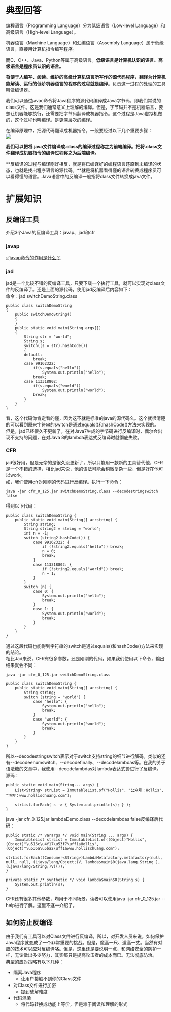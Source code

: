 # 典型回答

编程语言（Programming Language）分为低级语言（Low-level Language）和高级语言（High-level Language）。

机器语言（Machine Language）和汇编语言（Assembly Language）属于低级语言，直接用计算机指令编写程序。

而C、C++、Java、Python等属于高级语言。**低级语言是计算机认识的语言、高级语言是程序员认识的语言。**

**将便于人编写、阅读、维护的高级计算机语言所写作的源代码程序，翻译为计算机能解读、运行的低阶机器语言的程序的过程就是编译**。负责这一过程的处理的工具叫做编译器。

我们可以通过javac命令将Java程序的源代码编译成Java字节码，即我们常说的class文件。这是我们通常意义上理解的编译。但是，字节码并不是机器语言，要想让机器能够执行，还需要把字节码翻译成机器指令。这个过程是Java虚拟机做的，这个过程也叫编译。是更深层次的编译。

在编译原理中，把源代码翻译成机器指令，一般要经过以下几个重要步骤：<br />![](https://cdn.nlark.com/yuque/0/2023/png/5378072/1694948851030-4fc1dc4d-feb0-49a7-a6dd-3878b1f252c2.png#averageHue=%23fbfafa&clientId=u7d4c00db-5e75-4&from=paste&id=u95a9c676&originHeight=515&originWidth=819&originalType=url&ratio=1&rotation=0&showTitle=false&status=done&style=none&taskId=u7c0a5944-620c-4a74-b4ae-b394cfdb2c4&title=)

**我们可以把将.java文件编译成.class的编译过程称之为前端编译。把将.class文件翻译成机器指令的编译过程称之为后端编译。**

**反编译的过程与编译刚好相反，就是将已编译好的编程语言还原到未编译的状态，也就是找出程序语言的源代码。**就是将机器看得懂的语言转换成程序员可以看得懂的语言。Java语言中的反编译一般指将class文件转换成java文件。

# 扩展知识
## 反编译工具

介绍3个Java的反编译工具：javap、jad和cfr
### javap

[✅javap命令的作用是什么？](https://www.yuque.com/hollis666/fo22bm/xz23fep6vq62x5hm?view=doc_embed)
### jad
jad是一个比较不错的反编译工具，只要下载一个执行工具，就可以实现对class文件的反编译了。还是上面的源代码，使用jad反编译后内容如下：<br />命令：jad switchDemoString.class
```
public class switchDemoString
{
    public switchDemoString()
    {
    }
    public static void main(String args[])
    {
        String str = "world";
        String s;
        switch((s = str).hashCode())
        {
        default:
            break;
        case 99162322:
            if(s.equals("hello"))
                System.out.println("hello");
            break;
        case 113318802:
            if(s.equals("world"))
                System.out.println("world");
            break;
        }
    }
}
```
看，这个代码你肯定看的懂，因为这不就是标准的java的源代码么。这个就很清楚的可以看到原来字符串的switch是通过equals()和hashCode()方法来实现的。<br />但是，jad已经很久不更新了，在对Java7生成的字节码进行反编译时，偶尔会出现不支持的问题，在对Java 8的lambda表达式反编译时就彻底失败。
### CFR
jad很好用，但是无奈的是很久没更新了，所以只能用一款新的工具替代他，CFR是一个不错的选择，相比jad来说，他的语法可能会稍微复杂一些，但是好在他可以work。<br />如，我们使用cfr对刚刚的代码进行反编译。执行一下命令：
```
java -jar cfr_0_125.jar switchDemoString.class --decodestringswitch false
```
得到以下代码：
```
public class switchDemoString {
    public static void main(String[] arrstring) {
        String string;
        String string2 = string = "world";
        int n = -1;
        switch (string2.hashCode()) {
            case 99162322: {
                if (!string2.equals("hello")) break;
                n = 0;
                break;
            }
            case 113318802: {
                if (!string2.equals("world")) break;
                n = 1;
            }
        }
        switch (n) {
            case 0: {
                System.out.println("hello");
                break;
            }
            case 1: {
                System.out.println("world");
                break;
            }
        }
    }
}
```
通过这段代码也能得到字符串的switch是通过equals()和hashCode()方法来实现的结论。<br />相比Jad来说，CFR有很多参数，还是刚刚的代码，如果我们使用以下命令，输出结果就会不同：
```
java -jar cfr_0_125.jar switchDemoString.class

public class switchDemoString {
    public static void main(String[] arrstring) {
        String string;
        switch (string = "world") {
            case "hello": {
                System.out.println("hello");
                break;
            }
            case "world": {
                System.out.println("world");
                break;
            }
        }
    }
}
```
所以--decodestringswitch表示对于switch支持string的细节进行解码。类似的还有--decodeenumswitch、--decodefinally、--decodelambdas等。在我的关于语法糖的文章中，我使用--decodelambdas对lambda表达式警进行了反编译。 源码：
```
public static void main(String... args) {
    List<String> strList = ImmutableList.of("Hollis", "公众号：Hollis", "博客：www.hollischuang.com");

    strList.forEach( s -> { System.out.println(s); } );
}
```
java -jar cfr_0_125.jar lambdaDemo.class --decodelambdas false反编译后代码：
```
public static /* varargs */ void main(String ... args) {
    ImmutableList strList = ImmutableList.of((Object)"Hollis", (Object)"\u516c\u4f17\u53f7\uff1aHollis", (Object)"\u535a\u5ba2\uff1awww.hollischuang.com");
    strList.forEach((Consumer<String>)LambdaMetafactory.metafactory(null, null, null, (Ljava/lang/Object;)V, lambda$main$0(java.lang.String ), (Ljava/lang/String;)V)());
}

private static /* synthetic */ void lambda$main$0(String s) {
    System.out.println(s);
}
```
CFR还有很多其他参数，均用于不同场景，读者可以使用java -jar cfr_0_125.jar --help进行了解。这里不逐一介绍了。

## 如何防止反编译
由于我们有工具可以对Class文件进行反编译，所以，对开发人员来说，如何保护Java程序就变成了一个非常重要的挑战。但是，魔高一尺、道高一丈。当然有对应的技术可以应对反编译咯。但是，这里还是要说明一点，和网络安全的防护一样，无论做出多少努力，其实都只是提高攻击者的成本而已。无法彻底防治。<br />典型的应对策略有以下几种：

- 隔离Java程序
   - 让用户接触不到你的Class文件
- 对Class文件进行加密
   - 提到破解难度
- 代码混淆
   - 将代码转换成功能上等价，但是难于阅读和理解的形式
